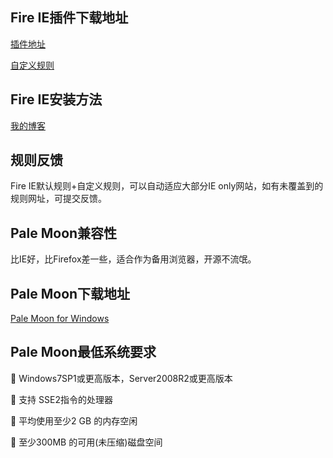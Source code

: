 ## Fire IE插件下载地址

[插件地址](https://github.com/yxl/Fire-IE/releases/download/0.4.6.2/fireie-0.4.6.2-unified.xpi)

[自定义规则](https://raw.githubusercontent.com/huijingfei/Fire-IE/main/Fire%20IE%20Custom%20Rule.txt)    


## Fire IE安装方法

[我的博客](https://huijingfei.github.io/2023/01/30/Pale-Moon/)

## 规则反馈

Fire IE默认规则+自定义规则，可以自动适应大部分IE only网站，如有未覆盖到的规则网址，可提交反馈。

## Pale Moon兼容性

比IE好，比Firefox差一些，适合作为备用浏览器，开源不流氓。

## Pale Moon下载地址

[Pale Moon for Windows](http://www.palemoon.org/download.shtml)

## Pale Moon最低系统要求

🛑 Windows7SP1或更高版本，Server2008R2或更高版本

🛑 支持 SSE2指令的处理器

🛑 平均使用至少2 GB 的内存空闲

🛑 至少300MB 的可用(未压缩)磁盘空间
